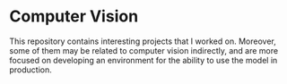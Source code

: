 # Computer  Vision

This repository contains interesting projects that I worked on. Moreover, some of them may be related to computer vision indirectly, and are more focused on developing an environment for the ability to use the model in production.
